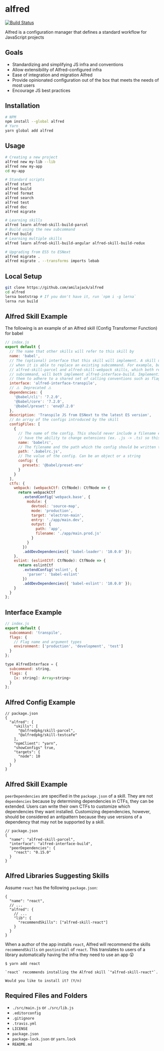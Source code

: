 alfred
======
[![Build Status](https://travis-ci.com/amilajack/alfred.svg?token=stGf151gAJ11ZUi8LyvG&branch=master)](https://travis-ci.com/amilajack/alfred)

Alfred is a configuration manager that defines a standard workflow for JavaScript projects

## Goals
* Standardizing and simplifying JS infra and conventions
* Allow extensibility of Alfred-configured infra
* Ease of integration and migration Alfred
* Provide opinionated configuration out of the box that meets the needs of most users
* Encourage JS best practices

## Installation
```bash
# NPM
npm install --global alfred
# Yarn
yarn global add alfred
```

## Usage
```bash
# Creating a new project
alfred new my-lib --lib
alfred new my-app
cd my-app

# Standard scripts
alfred start
alfred build
alfred format
alfred search
alfred test
alfred doc
alfred migrate

# Learning skills
alfred learn alfred-skill-build-parcel
# Build using the new subcommand
alfred build
# Learning multiple skills
alfred learn alfred-skill-build-angular alfred-skill-build-redux

# Upgrading from ES5 to ESNext
alfred migrate .
alfred migrate . --transforms imports lebab
```

## Local Setup
```bash
git clone https://github.com/amilajack/alfred
cd alfred
lerna bootstrap # If you don't have it, run `npm i -g lerna`
lerna run build
```

## Alfred Skill Example
The following is an example of an Alfred skill (Config Transformer Function) for babel
```js
// index.js
export default {
  // The name that other skills will refer to this skill by
  name: 'babel',
  // The (optional) interface that this skill will implement. A skill uses an interface
  // when it is able to replace an existing subcommand. For example, both the
  // alfred-skill-parcel and alfred-skill-webpack skills, which both register a 'build'
  // subcommand, will both implement alfred-interface-build. Implementing it will require
  // them to adhere to a shared set of calling conventions such as flags, subcommands, etc
  interface: 'alfred-interface-transpile',
  // ⚠️  Deprecated ️️⚠️
  dependencies: {
    '@babel/cli': '7.2.0',
    '@babel/core': '7.2.0',
    '@babel/preset': 'env@7.2.0'
  },
  description: 'Transpile JS from ESNext to the latest ES version',
  // An array of the configs introduced by the skill
  configFiles: [
    {
      // The name of the config. This should never include a filename extension because skills
      // have the ability to change extensions (ex. .js -> .ts) so this should not be fixed
      name: 'babelrc',
      // The filename and the path which the config should be written to
      path: '.babelrc.js',
      // The value of the config. Can be an object or a string
      config: {
        presets: '@babel/preset-env'
      }
    }
  ],
  ctfs: {
    webpack: (webpackCtf: CtfNode): CtfNode => {
      return webpackCtf
        .extendConfig('webpack.base', {
          module: {
            devtool: 'source-map',
            mode: 'production',
            target: 'electron-main',
            entry: './app/main.dev',
            output: {
              path: 'app',
              filename: './app/main.prod.js'
            }
          }
        })
        .addDevDependencies({ 'babel-loader': '10.0.0' });
    },
    eslint: (eslintCtf: CtfNode): CtfNode => {
      return eslintCtf
        .extendConfig('eslint', {
          'parser': 'babel-eslint'
        })
        .addDevDependencies({ 'babel-eslint': '10.0.0' });
    }
  }
};
```

## Interface Example
```js
// index.js
export default {
  subcommand: 'transpile',
  flags: {
    // Flag name and argument types
    environment: ['production', 'development', 'test']
  }
};

type AlfredInterface = {
  subcommand: string,
  flags: {
    [x: string]: Array<string>
  }
};
```

## Alfred Config Example
```jsonc
// package.json
{
  "alfred": {
    "skills": [
      "@alfredpkg/skill-parcel",
      "@alfredpkg/skill-testcafe"
    ],
    "npmClient": "yarn",
    "showConfigs" true,
    "targets": {
      "node": 10
    }
  }
}
```

## Alfred Skill Example

`peerDependencies` are specified in the `package.json` of a skill. They are not `dependencies` because by determining dependencies in CTFs, they can be extended. Users can write their own CTFs to customize which dependencies they want installed. Customizing dependencies, however, should be considered an antipattern because they use versions of a dependency that may not be supported by a skill.

```jsonc
// package.json
{
  "name": "alfred-skill-parcel",
  "interface": "alfred-interface-build",
  "peerDependencies": {
    "react": "0.15.0"
  }
}
```

## Alfred Libraries Suggesting Skills

Assume `react` has the following `package.json`:

```jsonc
{
  "name": "react",
  // ...
  "alfred": {
    // ...
    "lib": {
      "recommendSkills": ["alfred-skill-react"]
    }
  }
}
```

When a author of the app installs `react`, Alfred will recommend the skills `recommendSkills` on `postinstall` of `react`. This translates to users of a library automatically having the infra they need to use an app 😲

```
$ yarn add react

`react` recommends installing the Alfred skill `"alfred-skill-react"`.

Would you like to install it? (Y/n)
```

## Required Files and Folders

* `./src/main.js` or `./src/lib.js`
* `.editorconfig`
* `.gitignore`
* `.travis.yml`
* `LICENSE`
* `package.json`
* `package-lock.json` or `yarn.lock`
* `README.md`
